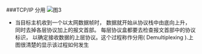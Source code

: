 ###TCP/IP 分用
![图3](http://www.mcxb.com/NetworkArt/RouterIMG/200602/200621118654339.JPG)


 - 当目标主机收到一个以太网数据帧时， 数据就开始从协议栈中由底向上升， 同时去掉各层协议加上的报文首部。 每层协议盒都要去检查报文首部中的协议标识， 以确定接收数据的上层协议。这个过程称作分用( Demultiplexing ).上图很清楚的显示该过程如何发生






 
